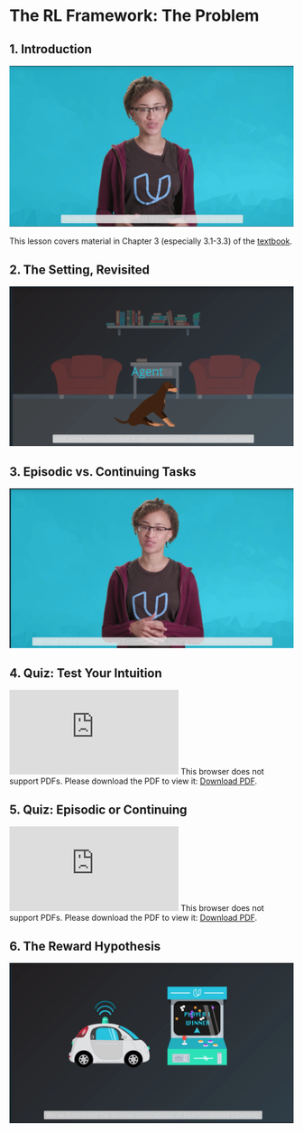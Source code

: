 # The RL Framework: The Problem

## 1. Introduction

[![Video](readme/video1.png)](http://scrier.myqnapcloud.com:8080/share.cgi?ssid=0MZqBkd&ep=&path=%2FDeep.Learning%2F6.Reinforcement-Learning%2F2.The-RL-Framework-the-problem%2Freadme&filename=1_-_Introduction.mp4&fid=0MZqBkd&open=normal)

This lesson covers material in Chapter 3 (especially 3.1-3.3) of the [textbook](http://go.udacity.com/rl-textbook).

## 2. The Setting, Revisited

[![Video](readme/video2.png)](http://scrier.myqnapcloud.com:8080/share.cgi?ssid=0MZqBkd&ep=&path=%2FDeep.Learning%2F6.Reinforcement-Learning%2F2.The-RL-Framework-the-problem%2Freadme&filename=2_-_The_Setting,_Revisited.mp4&fid=0MZqBkd&open=normal)

## 3. Episodic vs. Continuing Tasks

[![Video](readme/video3.png)](http://scrier.myqnapcloud.com:8080/share.cgi?ssid=0MZqBkd&ep=&path=%2FDeep.Learning%2F6.Reinforcement-Learning%2F2.The-RL-Framework-the-problem%2Freadme&filename=3_-_Episodic_vs._Continuing_Tasks.mp4&fid=0MZqBkd&open=normal)

## 4. Quiz: Test Your Intuition

<object data="http://scrier.myqnapcloud.com:8080/share.cgi/part6-2-4.pdf?ssid=0MZqBkd&fid=0MZqBkd&path=%2FDeep.Learning%2F6.Reinforcement-Learning%2F2.The-RL-Framework-the-problem%2Freadme&filename=part6-2-4.pdf&openfolder=normal&ep=" type="application/pdf" width="700px" height="700px">
    <embed src="http://scrier.myqnapcloud.com:8080/share.cgi/part6-2-4.pdf?ssid=0MZqBkd&fid=0MZqBkd&path=%2FDeep.Learning%2F6.Reinforcement-Learning%2F2.The-RL-Framework-the-problem%2Freadme&filename=part6-2-4.pdf&openfolder=normal&ep=">
        This browser does not support PDFs. Please download the PDF to view it: <a href="http://scrier.myqnapcloud.com:8080/share.cgi/part6-2-4.pdf?ssid=0MZqBkd&fid=0MZqBkd&path=%2FDeep.Learning%2F6.Reinforcement-Learning%2F2.The-RL-Framework-the-problem%2Freadme&filename=part6-2-4.pdf&openfolder=normal&ep=">Download PDF</a>.</p>
    </embed>
</object>

## 5. Quiz: Episodic or Continuing

<object data="http://scrier.myqnapcloud.com:8080/share.cgi/part6-2-5.pdf?ssid=0MZqBkd&fid=0MZqBkd&path=%2FDeep.Learning%2F6.Reinforcement-Learning%2F2.The-RL-Framework-the-problem%2Freadme&filename=part6-2-5.pdf&openfolder=normal&ep=" type="application/pdf" width="700px" height="700px">
    <embed src="http://scrier.myqnapcloud.com:8080/share.cgi/part6-2-5.pdf?ssid=0MZqBkd&fid=0MZqBkd&path=%2FDeep.Learning%2F6.Reinforcement-Learning%2F2.The-RL-Framework-the-problem%2Freadme&filename=part6-2-5.pdf&openfolder=normal&ep=">
        This browser does not support PDFs. Please download the PDF to view it: <a href="http://scrier.myqnapcloud.com:8080/share.cgi/part6-2-5.pdf?ssid=0MZqBkd&fid=0MZqBkd&path=%2FDeep.Learning%2F6.Reinforcement-Learning%2F2.The-RL-Framework-the-problem%2Freadme&filename=part6-2-5.pdf&openfolder=normal&ep=">Download PDF</a>.</p>
    </embed>
</object>

## 6. The Reward Hypothesis

[![Video](readme/video4.png)](http://scrier.myqnapcloud.com:8080/share.cgi?ssid=0MZqBkd&ep=&path=%2FDeep.Learning%2F6.Reinforcement-Learning%2F2.The-RL-Framework-the-problem%2Freadme&filename=4_-_The_Reward_Hypothesis.mp4&fid=0MZqBkd&open=normal)


